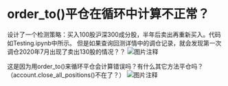 # order_to()平仓在循环中计算不正常？

设计了一个检测策略：买入100股沪深300成分股，半年后卖出再重新买入。代码如Testing.ipynb中所示。
但是如果查询回测详情中的调仓记录，就会发现第一次调仓2020年7月出现了卖出130股的情况？？
![图片注释](http://storage-uqer.datayes.com/62566c4f7399a61dce64869e/e1a90f6a-bd86-11ec-9ead-0242ac140002)

这是因为用order_to()来循环平仓会计算错误吗？有什么其它方法平仓吗？（account.close_all_positions()不在了？）
![图片注释](http://storage-uqer.datayes.com/62566c4f7399a61dce64869e/4035ad36-bd87-11ec-9ead-0242ac140002)